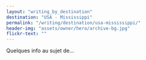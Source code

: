 ```yaml
---
layout: "writing_by_destination"
destination: "USA - Mississippi"
permalink: "/writing/destination/usa-mississippi/"
header-img: "assets/owner/hero/archive-bg.jpg"
flickr-text: ""
---
```


Quelques info au sujet de...